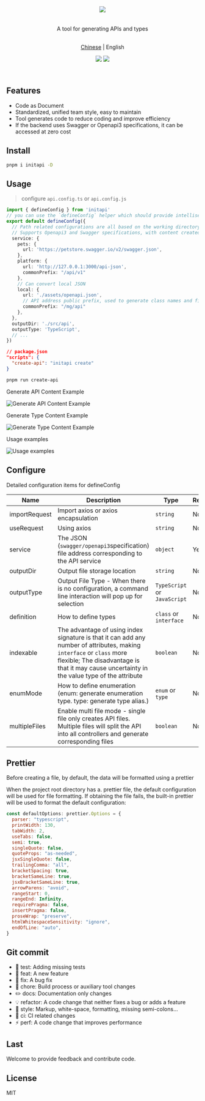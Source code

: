 <div align="center"><img src="https://xiaoyao-ye.github.io/blog/initApi/light.svg" /></div>

<br />
<br />

<div align="center"> A tool for generating APIs and types </div>

<br />

<p align="center">
  <a href="https://github.com/xiaoyao-Ye/initapi/blob/main/README.zh-CN.md">Chinese</a> | English
</p>

<p align="center">
  <a href="https://github.com/xiaoyao-Ye/initapi/stargazers"><img src="https://img.shields.io/github/stars/xiaoyao-Ye/initapi" /></a>
  <a href="https://www.npmjs.com/package/initapi"><img src="https://badgen.net/npm/v/initapi" /></a>
</p>

<br />

## Features

- Code as Document
- Standardized, unified team style, easy to maintain
- Tool generates code to reduce coding and improve efficiency
- If the backend uses Swagger or Openapi3 specifications, it can be accessed at zero cost

## Install

```bash
pnpm i initapi -D
```

## Usage

> configure `api.config.ts` or `api.config.js`

```ts
import { defineConfig } from 'initapi'
// you can use the `defineConfig` helper which should provide intellisense without the need for jsdoc annotations:
export default defineConfig({
  // Path related configurations are all based on the working directory of the nodejs process
  // Supports Openapi3 and Swagger specifications, with content created based on specified JSON
  service: {
    pets: {
      url: 'https://petstore.swagger.io/v2/swagger.json',
    },
    platform: {
      url: 'http://127.0.0.1:3000/api-json',
      commonPrefix: "/api/v1"
    },
    // Can convert local JSON
    local: {
      url: './assets/openapi.json',
      // API address public prefix, used to generate class names and file names. When not configured, it will automatically attempt to find the public prefix
      commonPrefix: "/mg/api"
    },
  },
  outputDir: './src/api',
  outputType: 'TypeScript',
  // ...
})
```

```json
// package.json
"scripts": {
  "create-api": "initapi create"
}
```

```bash
pnpm run create-api
```

Generate API Content Example

![Generate API Content Example](https://xiaoyao-ye.github.io/blog/initApi/api.png)

Generate Type Content Example

![Generate Type Content Example](https://xiaoyao-ye.github.io/blog/initApi/type.png)

Usage examples

![Usage examples](https://xiaoyao-ye.github.io/blog/initApi/usage.png)

## Configure

Detailed configuration items for defineConfig

| Name          | Description                                                                                                                                                                                                           | Type                         | Required | Default                      |
| ------------- | --------------------------------------------------------------------------------------------------------------------------------------------------------------------------------------------------------------------- | ---------------------------- | -------- | ---------------------------- |
| importRequest | Import axios or axios encapsulation                                                                                                                                                                                   | `string`                     | No       | 'import axios from "axios";' |
| useRequest    | Using axios                                                                                                                                                                                                           | `string`                     | No       | 'axios.request'              |
| service       | The JSON (`swagger/openapi3`specification) file address corresponding to the API service                                                                                                                              | `object`                     | Yes      | —                            |
| outputDir     | Output file storage location                                                                                                                                                                                          | `string`                     | No       | './api'                      |
| outputType    | Output File Type - When there is no configuration, a command line interaction will pop up for selection                                                                                                               | `TypeScript` or `JavaScript` | No       | —                            |
| definition    | How to define types                                                                                                                                                                                                   | `class` or `interface`       | No       | interface                    |
| indexable     | The advantage of using index signature is that it can add any number of attributes, making `interface` or `class` more flexible; The disadvantage is that it may cause uncertainty in the value type of the attribute | `boolean`                    | No       | false                        |
| enumMode      | How to define enumeration (enum: generate enumeration type. type: generate type alias.)                                                                                                                               | `enum` or `type`             | No       | type                         |
| multipleFiles | Enable multi file mode - single file only creates API files. Multiple files will split the API into all controllers and generate corresponding files                                                                  | `boolean`                    | No       | true                         |

## Prettier

Before creating a file, by default, the data will be formatted using a prettier

When the project root directory has a. prettier file, the default configuration will be used for file formatting. If obtaining the file fails, the built-in prettier will be used to format the default configuration:

```JavaScript
const defaultOptions: prettier.Options = {
  parser: "typescript",
  printWidth: 130,
  tabWidth: 2,
  useTabs: false,
  semi: true,
  singleQuote: false,
  quoteProps: "as-needed",
  jsxSingleQuote: false,
  trailingComma: "all",
  bracketSpacing: true,
  bracketSameLine: true,
  jsxBracketSameLine: true,
  arrowParens: "avoid",
  rangeStart: 0,
  rangeEnd: Infinity,
  requirePragma: false,
  insertPragma: false,
  proseWrap: "preserve",
  htmlWhitespaceSensitivity: "ignore",
  endOfLine: "auto",
}
```

## Git commit

- 💍 test: Adding missing tests
- 🎸 feat: A new feature
- 🐛 fix: A bug fix
- 🤖 chore: Build process or auxiliary tool changes
- ✏️ docs: Documentation only changes
- 💡 refactor: A code change that neither fixes a bug or adds a feature
- 💄 style: Markup, white-space, formatting, missing semi-colons...
- 🎡 ci: CI related changes
- ⚡️ perf: A code change that improves performance

## Last

Welcome to provide feedback and contribute code.

## License

MIT
